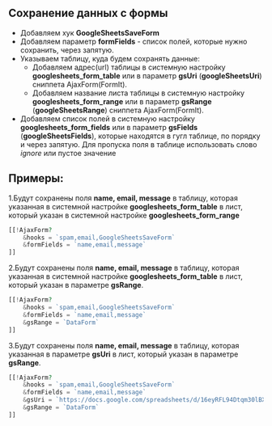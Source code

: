 ## Сохранение данных с формы

 - Добавляем хук **GoogleSheetsSaveForm**
 - Добавляем параметр **formFields** - список полей, которые нужно сохранить, через запятую.
 - Указываем таблицу, куда будем сохранять данные:
    - Добавляем адрес(url) таблицы в системную настройку **googlesheets_form_table** или в параметр **gsUri** (**googleSheetsUri**) сниппета AjaxForm(FormIt).
    - Добавляем название листа таблицы в системную настройку **googlesheets_form_range** или в параметр **gsRange** (**googleSheetsRange**) сниппета AjaxForm(FormIt).
 - Добавляем список полей в системную настройку **googlesheets_form_fields** или в параметр **gsFields** (**googleSheetsFields**), которые находятся в гугл таблице, по порядку и через запятую. Для пропуска поля в таблице использовать слово *ignore* или пустое значение


## Примеры:
1.Будут сохранены поля **name, email, message** в таблицу, которая указанная в системной настройке **googlesheets_form_table** в лист, который указан в системной настройке **googlesheets_form_range**

``` php
[[!AjaxForm?
    &hooks = `spam,email,GoogleSheetsSaveForm`
    &formFields = `name,email,message`
]]
```


2.Будут сохранены поля **name, email, message** в таблицу, которая указанная в системной настройке **googlesheets_form_table** в лист, который указан в параметре **gsRange**.

``` php
[[!AjaxForm?
    &hooks = `spam,email,GoogleSheetsSaveForm`
    &formFields = `name,email,message`
    &gsRange = `DataForm`
]]
```


3.Будут сохранены поля **name, email, message** в таблицу, которая указанная в параметре **gsUri** в лист, который указан в параметре **gsRange**.

``` php
[[!AjaxForm?
    &hooks = `spam,email,GoogleSheetsSaveForm`
    &formFields = `name,email,message`
    &gsUri = `https://docs.google.com/spreadsheets/d/16eyRFL94Dtqm30lBXVIpKGbw/edit#gid=0`
    &gsRange = `DataForm`
]]
```
